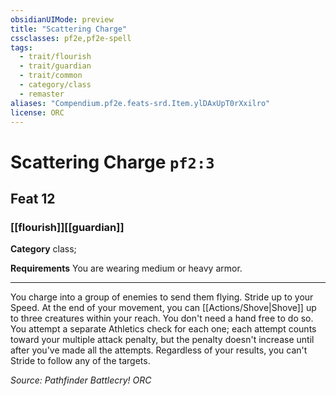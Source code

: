 ```yaml
---
obsidianUIMode: preview
title: "Scattering Charge"
cssclasses: pf2e,pf2e-spell
tags:
  - trait/flourish
  - trait/guardian
  - trait/common
  - category/class
  - remaster
aliases: "Compendium.pf2e.feats-srd.Item.ylDAxUpT0rXxilro"
license: ORC
---
```

# Scattering Charge `pf2:3`
## Feat 12
### [[flourish]][[guardian]]

**Category** class; 




**Requirements** You are wearing medium or heavy armor.

* * *

You charge into a group of enemies to send them flying. Stride up to your Speed. At the end of your movement, you can [[Actions/Shove|Shove]] up to three creatures within your reach. You don't need a hand free to do so. You attempt a separate Athletics check for each one; each attempt counts toward your multiple attack penalty, but the penalty doesn't increase until after you've made all the attempts. Regardless of your results, you can't Stride to follow any of the targets.

*Source: Pathfinder Battlecry!*
*ORC*
